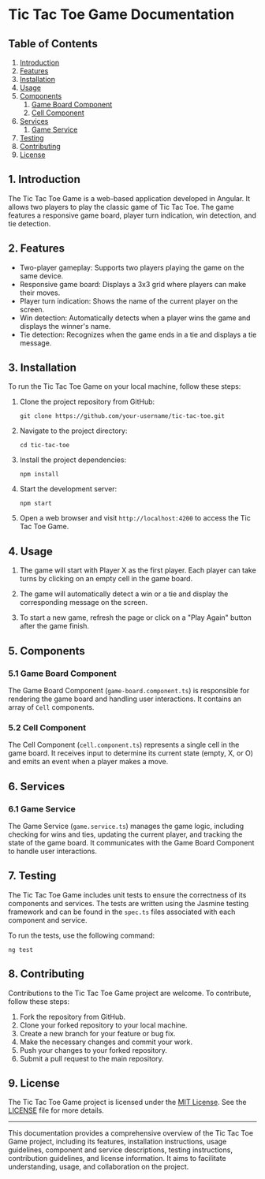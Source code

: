 # Tic Tac Toe Game Documentation

## Table of Contents
1. [Introduction](#1-introduction)
2. [Features](#2-features)
3. [Installation](#3-installation)
4. [Usage](#4-usage)
5. [Components](#5-components)
    1. [Game Board Component](#51-game-board-component)
    2. [Cell Component](#52-cell-component)
6. [Services](#6-services)
    1. [Game Service](#61-game-service)
7. [Testing](#7-testing)
8. [Contributing](#8-contributing)
9. [License](#9-license)


## 1. Introduction
The Tic Tac Toe Game is a web-based application developed in Angular. It allows two players to play the classic game of Tic Tac Toe. The game features a responsive game board, player turn indication, win detection, and tie detection.

## 2. Features
- Two-player gameplay: Supports two players playing the game on the same device.
- Responsive game board: Displays a 3x3 grid where players can make their moves.
- Player turn indication: Shows the name of the current player on the screen.
- Win detection: Automatically detects when a player wins the game and displays the winner's name.
- Tie detection: Recognizes when the game ends in a tie and displays a tie message.

## 3. Installation
To run the Tic Tac Toe Game on your local machine, follow these steps:

1. Clone the project repository from GitHub:

   ```shell
   git clone https://github.com/your-username/tic-tac-toe.git
   ```

2. Navigate to the project directory:

   ```shell
   cd tic-tac-toe
   ```

3. Install the project dependencies:

   ```shell
   npm install
   ```

4. Start the development server:

   ```shell
   npm start
   ```

5. Open a web browser and visit `http://localhost:4200` to access the Tic Tac Toe Game.

## 4. Usage
1. The game will start with Player X as the first player. Each player can take turns by clicking on an empty cell in the game board.

2. The game will automatically detect a win or a tie and display the corresponding message on the screen.

3. To start a new game, refresh the page or click on a "Play Again" button after the game finish.

## 5. Components

### 5.1 Game Board Component
The Game Board Component (`game-board.component.ts`) is responsible for rendering the game board and handling user interactions. It contains an array of `Cell` components.

### 5.2 Cell Component
The Cell Component (`cell.component.ts`) represents a single cell in the game board. It receives input to determine its current state (empty, X, or O) and emits an event when a player makes a move.

## 6. Services

### 6.1 Game Service
The Game Service (`game.service.ts`) manages the game logic, including checking for wins and ties, updating the current player, and tracking the state of the game board. It communicates with the Game Board Component to handle user interactions.

## 7. Testing
The Tic Tac Toe Game includes unit tests to ensure the correctness of its components and services. The tests are written using the Jasmine testing framework and can be found in the `spec.ts` files associated with each component and service.

To run the tests, use the following command:

```shell
ng test
```

## 8. Contributing
Contributions to the Tic Tac Toe Game project are welcome. To contribute, follow these steps:

1. Fork the repository from GitHub.
2. Clone your forked repository to your local machine.
3. Create a new branch for your feature or bug fix.
4. Make the necessary changes and commit your work.
5. Push your changes to your forked repository.
6. Submit a pull request to the main repository.

## 9. License
The Tic Tac Toe Game project is licensed under the [MIT License](https://opensource.org/licenses/MIT). See the [LICENSE](./LICENSE) file for more details.

---

This documentation provides a comprehensive overview of the Tic Tac Toe Game project, including its features, installation instructions, usage guidelines, component and service descriptions, testing instructions, contribution guidelines, and license information. It aims to facilitate understanding, usage, and collaboration on the project.
